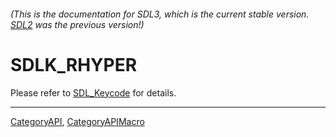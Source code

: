 ###### (This is the documentation for SDL3, which is the current stable version. [SDL2](https://wiki.libsdl.org/SDL2/) was the previous version!)
# SDLK_RHYPER

Please refer to [SDL_Keycode](SDL_Keycode) for details.

----
[CategoryAPI](CategoryAPI), [CategoryAPIMacro](CategoryAPIMacro)

